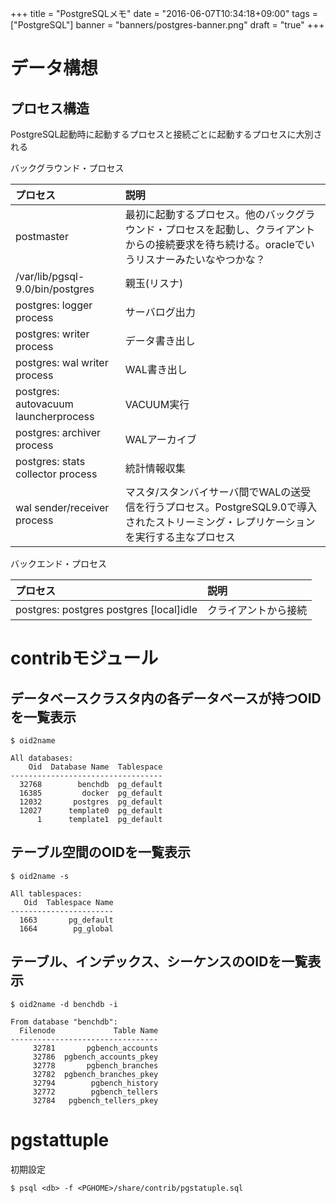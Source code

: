 +++
title = "PostgreSQLメモ"
date = "2016-06-07T10:34:18+09:00"
tags = ["PostgreSQL"]
banner = "banners/postgres-banner.png"
draft = "true"
+++

# データ構想
## プロセス構造

PostgreSQL起動時に起動するプロセスと接続ごとに起動するプロセスに大別される

バックグラウンド・プロセス

| プロセス       　| 説明 |
| :------------- | :------------- |
| postmaster | 最初に起動するプロセス。他のバックグラウンド・プロセスを起動し、クライアントからの接続要求を待ち続ける。oracleでいうリスナーみたいなやつかな？ |
| /var/lib/pgsql-9.0/bin/postgres | 親玉(リスナ) |
| postgres: logger process | サーバログ出力 |
| postgres: writer process | データ書き出し |
| postgres: wal writer process | WAL書き出し |
| postgres: autovacuum launcherprocess | VACUUM実行 |
| postgres: archiver process | WALアーカイブ |
| postgres: stats collector process | 統計情報収集 |
| wal sender/receiver process | マスタ/スタンバイサーバ間でWALの送受信を行うプロセス。PostgreSQL9.0で導入されたストリーミング・レプリケーションを実行する主なプロセス |

バックエンド・プロセス

| プロセス       　| 説明 |
| :------------- | :------------- |
| postgres: postgres postgres [local]idle | クライアントから接続 |


# contribモジュール

## データベースクラスタ内の各データベースが持つOIDを一覧表示
```
$ oid2name

All databases:
    Oid  Database Name  Tablespace
----------------------------------
  32768        benchdb  pg_default
  16385         docker  pg_default
  12032       postgres  pg_default
  12027      template0  pg_default
      1      template1  pg_default
```

## テーブル空間のOIDを一覧表示
```
$ oid2name -s

All tablespaces:
   Oid  Tablespace Name
-----------------------
  1663       pg_default
  1664        pg_global
```

## テーブル、インデックス、シーケンスのOIDを一覧表示
```
$ oid2name -d benchdb -i

From database "benchdb":
  Filenode             Table Name
---------------------------------
     32781       pgbench_accounts
     32786  pgbench_accounts_pkey
     32778       pgbench_branches
     32782  pgbench_branches_pkey
     32794        pgbench_history
     32772        pgbench_tellers
     32784   pgbench_tellers_pkey
```

# pgstattuple

初期設定

    $ psql <db> -f <PGHOME>/share/contrib/pgstatuple.sql
